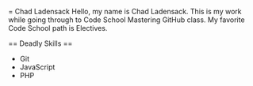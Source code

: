 = Chad Ladensack
Hello, my name is Chad Ladensack. This is my work while going through to Code School Mastering GitHub class. My favorite Code School path is Electives.

== Deadly Skills ==
* Git
* JavaScript
* PHP
